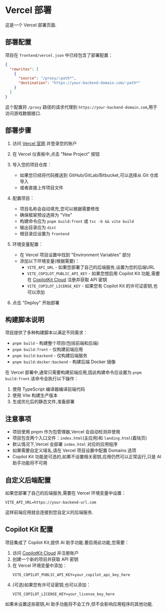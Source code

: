 # Vercel 部署

这是一个 Vercel 部署页面.

## 部署配置

项目在 `frontend/vercel.json` 中已经包含了部署配置：

```json
{
  "rewrites": [
    {
      "source": "/proxy/:path*",
      "destination": "https://your-backend-domain.com/:path*"
    }
  ]
}
```

这个配置将 `/proxy` 路径的请求代理到 `https://your-backend-domain.com`,用于访问游戏数据接口.

## 部署步骤

1. 访问 [Vercel 官网](https://vercel.com) 并登录您的账户

2. 在 Vercel 仪表板中,点击 "New Project" 按钮

3. 导入您的项目仓库：
   - 如果您已经将代码推送到 GitHub/GitLab/Bitbucket,可以选择从 Git 仓库导入
   - 或者直接上传项目文件

4. 配置项目：
   - 项目名称会自动填充,您可以根据需要修改
   - 确保框架预设选择为 "Vite"
   - 构建命令应为 `pnpm build:front` 或 `tsc -b && vite build`
   - 输出目录应为 `dist`
   - 根目录应设置为 `frontend`

5. 环境变量配置：
   - 在 Vercel 项目设置中找到 "Environment Variables" 部分
   - 添加以下环境变量(根据需要)：
     - `VITE_API_URL` - 如果您部署了自己的后端服务,设置为您的后端URL
     - `VITE_COPILOT_PUBLIC_API_KEY` - 如果您想启用 Copilot Kit 功能,需要在 [CopilotKit Cloud](https://cloud.copilotkit.ai) 注册并获取 API 密钥
     - `VITE_COPILOT_LICENSE_KEY` - 如果您有 Copilot Kit 的许可证密钥,也可以添加

6. 点击 "Deploy" 开始部署

## 构建脚本说明

项目提供了多种构建脚本以满足不同需求：

- `pnpm build` - 构建整个项目(包括前端和后端)
- `pnpm build:front` - 仅构建前端应用
- `pnpm build:backend` - 仅构建后端服务
- `pnpm build:docker:backend` - 构建后端 Docker 镜像

在 Vercel 部署中,通常只需要构建前端应用,因此构建命令应设置为 `pnpm build:front`.该命令会执行以下操作：

1. 使用 TypeScript 编译器编译前端代码
2. 使用 Vite 构建生产版本
3. 生成优化后的静态文件,准备部署

## 注意事项

- 项目使用 pnpm 作为包管理器,Vercel 会自动检测并使用
- 项目包含两个入口文件：`index.html`(主应用)和 `landing.html`(着陆页)
- 默认情况下,Vercel 会部署 `index.html` 对应的应用程序
- 如果需要自定义域名,请在 Vercel 项目设置中配置 Domains 选项
- Copilot Kit 功能是可选的,如果不设置相关密钥,应用仍然可以正常运行,只是 AI 助手功能将不可用

## 自定义后端配置

如果您部署了自己的后端服务,需要在 Vercel 环境变量中设置：

```
VITE_API_URL=https://your-backend-url.com
```

这样前端应用就会连接到您自定义的后端服务.

## Copilot Kit 配置

项目集成了 Copilot Kit,提供 AI 助手功能.要启用此功能,您需要：

1. 访问 [CopilotKit Cloud](https://cloud.copilotkit.ai) 并注册账户
2. 创建一个新的项目并获取 API 密钥
3. 在 Vercel 环境变量中添加：
   ```
   VITE_COPILOT_PUBLIC_API_KEY=your_copilot_api_key_here
   ```
4. (可选)如果您有许可证密钥,也可以添加：
   ```
   VITE_COPILOT_LICENSE_KEY=your_license_key_here
   ```

如果未设置这些密钥,AI 助手功能将不会工作,但不会影响应用程序的其他功能.
